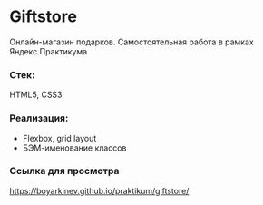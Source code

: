 # Giftstore

Онлайн-магазин подарков. Самостоятельная работа в рамках Яндекс.Практикума
### Стек:
HTML5, CSS3
### Реализация:
* Flexbox, grid layout
* БЭМ-именование классов
### Ссылка для просмотра
https://boyarkinev.github.io/praktikum/giftstore/
